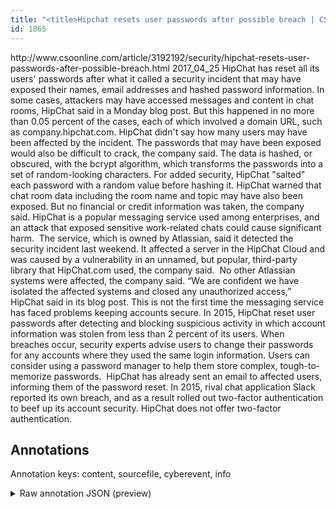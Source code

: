 ```yaml
---
title: "<title>Hipchat resets user passwords after possible breach | CSO Online</title>"
id: 1865
---
```


<title>Hipchat resets user passwords after possible breach | CSO Online</title>
<source> http://www.csoonline.com/article/3192192/security/hipchat-resets-user-passwords-after-possible-breach.html </source>
<date> 2017_04_25 </date>
<text>
HipChat has reset all its users' passwords after what it called a security incident that may have exposed their names, email addresses and hashed password information.
In some cases, attackers may have accessed messages and content in chat rooms, HipChat said in a Monday blog post. But this happened in no more than 0.05 percent of the cases, each of which involved a domain URL, such as company.hipchat.com.
HipChat didn't say how many users may have been affected by the incident. The passwords that may have been exposed would also be difficult to crack, the company said. The data is hashed, or obscured, with the bcrypt algorithm, which transforms the passwords into a set of random-looking characters. For added security, HipChat "salted" each password with a random value before hashing it.
HipChat warned that chat room data including the room name and topic may have also been exposed. But no financial or credit information was taken, the company said.
HipChat is a popular messaging service used among enterprises, and an attack that exposed sensitive work-related chats could cause significant harm. 
The service, which is owned by Atlassian, said it detected the security incident last weekend. It affected a server in the HipChat Cloud and was caused by a vulnerability in an unnamed, but popular, third-party library that HipChat.com used, the company said. 
No other Atlassian systems were affected, the company said. “We are confident we have isolated the affected systems and closed any unauthorized access,” HipChat said in its blog post.
This is not the first time the messaging service has faced problems keeping accounts secure. In 2015, HipChat reset user passwords after detecting and blocking suspicious activity in which account information was stolen from less than 2 percent of its users.
When breaches occur, security experts advise users to change their passwords for any accounts where they used the same login information. Users can consider using a password manager to help them store complex, tough-to-memorize passwords. 
HipChat has already sent an email to affected users, informing them of the password reset.
In 2015, rival chat application Slack reported its own breach, and as a result rolled out two-factor authentication to beef up its account security. HipChat does not offer two-factor authentication.
</text>



## Annotations

Annotation keys: content, sourcefile, cyberevent, info

<details>
<summary>Raw annotation JSON (preview)</summary>

```json
{
  "content": "HipChat has reset all its users' passwords after what it called a security incident that may have exposed their names, email addresses and hashed password information. In some cases, attackers may have accessed messages and content in chat rooms, HipChat said in a Monday blog post. But this happened in no more than 0.05 percent of the cases, each of which involved a domain URL, such as company.hipchat.com. HipChat didn't say how many users may have been affected by the incident. The passwords that may have been exposed would also be difficult to crack, the company said. The data is hashed, or obscured, with the bcrypt algorithm, which transforms the passwords into a set of random-looking characters. For added security, HipChat \"salted\" each password with a random value before hashing it. HipChat warned that chat room data including the room name and topic may have also been exposed. But no financial or credit information was taken, the company said. HipChat is a popular messaging service used among enterprises, and an attack that exposed sensitive work-related chats could cause significant harm.\u00a0 The service, which is owned by Atlassian, said it detected the security incident last weekend. It affected a server in the HipChat Cloud and was caused by a vulnerability in an unnamed, but popular, third-party library that HipChat.com used, the company said.\u00a0 No other Atlassian systems were affected, the company said. \u201cWe are confident we have isolated the affected systems and closed any unauthorized access,\u201d HipChat said in its blog post. This is not the first time the messaging service has faced problems keeping accounts secure. In 2015, HipChat reset user passwords after detecting and blocking suspicious activity in which account information was stolen from less than 2 percent of its users. When breaches occur, security experts advise users to change their passwords for any accounts where they used the same login information. Users can consider using a password manager to help them store complex, tough-to-memorize passwords.\u00a0 HipChat has already sent an email to affected users, informing them of the password reset. In 2015, rival chat application Slack reported its own breach, and as a result rolled out two-factor authentication to beef up its account security. HipChat does not offer two-factor authentication.",
  "sourcefile": "1865.txt",
  "cyberevent": {
    "hopper": [
      {
        "index": 0,
        "relation": "Same",
        "events": [
          {
            "index": "E5",
            "type": "Attack",
            "realis": "Other",
            "nugget": {
              "startOffset": 935,
              "index": "T17",
              "endOffset": 944,
              "text": "was taken"
            },
            "argument": [
              {
                "index": "T18",
                "text": "financial or credit information",
                "endOffset": 934,
                "role": {
                  "type": "Compromised-Data"
                },
                "startOffset": 903,
                "type": "PII"
              }
            ],
            "subtype": "Databreach"
          },
          {
            "index": "E2",
            "type": "Attack",
            "realis": "Other",
            "nugget": {
              "startOffset": 872,
              "index": "T16",
              "endOffset": 894,
              "text": "have also been exposed"
            },
            "argument": [
              {
                "index": "T2",
                "text": "chat room data",
                "endOffset": 833,
                "role": {
                  "type": "Compromised-Data"
                },
                "startOffset": 819,
                "type": "Data"
              },
              {
                "index": "T14",
                "text": "the room name",
                "endOffset": 857,
                "role": {
                  "type": "Compromised-Data
```
</details>
